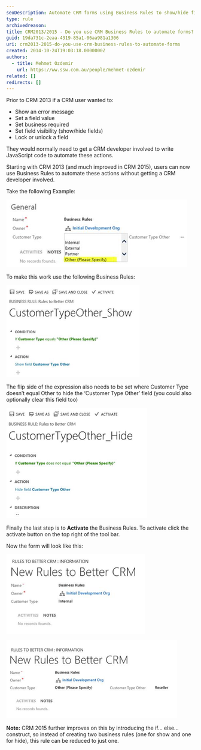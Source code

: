 ```yaml
---
seoDescription: Automate CRM forms using Business Rules to show/hide fields, display error messages, and more without coding.
type: rule
archivedreason:
title: CRM2013/2015 - Do you use CRM Business Rules to automate forms?
guid: 19da731c-2eaa-4319-85a1-06aa981a1306
uri: crm2013-2015-do-you-use-crm-business-rules-to-automate-forms
created: 2014-10-24T19:03:18.0000000Z
authors:
  - title: Mehmet Ozdemir
    url: https://ww.ssw.com.au/people/mehmet-ozdemir
related: []
redirects: []
---
```


Prior to CRM 2013 if a CRM user wanted to:

- Show an error message
- Set a field value
- Set business required
- Set field visibility (show/hide fields)
- Lock or unlock a field

They would normally need to get a CRM developer involved to write JavaScript code to automate these actions.

Starting with CRM 2013 (and much improved in CRM 2015), users can now use Business Rules to automate these actions without getting a CRM developer involved.

<!--endintro-->

Take the following Example:

![Figure: ‘Customer Type Other’ should be hidden and only displayed when Other is selected](crm-automated-forms-1.png)

To make this work use the following Business Rules:

![Figure: Show the ‘Customer Type Other’ field when Customer Type equals Other](crm-automated-forms-2.png)

The flip side of the expression also needs to be set where Customer Type doesn’t equal Other to hide the ‘Customer Type Other’ field (you could also optionally clear this field too)

![Figure: Hide the ‘Customer Type Other’ field when Customer Type doesn’t equal Other](crm-automated-forms-3.png)

Finally the last step is to **Activate** the Business Rules. To activate click the activate button on the top right of the tool bar.

Now the form will look like this:

![Figure: Great. Now ‘Customer Type Other’ is hidden](crm-automated-forms-4.png)

![Figure: And on the other side ‘Customer Type Other’ is visible](crm-automated-forms-5.png)

**Note:** CRM 2015 further improves on this by introducing the if… else… construct, so instead of creating two business rules (one for show and one for hide), this rule can be reduced to just one.
